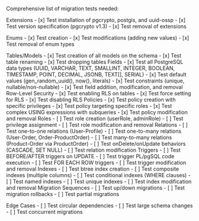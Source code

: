 Comprehensive list of migration tests needed:

Extensions
    - [x] Test installation of pgcrypto, postgis, and uuid-ossp
    - [x] Test version specification (pgcrypto v1.3)
    - [x] Test removal of extensions

Enums
    - [x] Test creation
    - [x] Test modifications (adding new values)
    - [x] Test removal of enum types

Tables/Models
    - [x] Test creation of all models on the schema
    - [x] Test table renaming
    - [x] Test dropping tables
Fields
    - [x] Test all PostgreSQL data types (UUID, VARCHAR, TEXT, SMALLINT, INTEGER, BOOLEAN, TIMESTAMP, POINT, DECIMAL, JSONB, TEXT[], SERIAL)
    - [x] Test default values (gen_random_uuid(), now(), literals)
    - [x] Test constraints (unique, nullable/non-nullable)
    - [x] Test field addition, modification, and removal 
Row-Level Security
    - [x] Test enabling RLS on tables
    - [x] Test force setting for RLS
    - [x] Test disabling RLS
Policies
    - [x] Test policy creation with specific privileges
    - [x] Test policy targeting specific roles
    - [x] Test complex USING expressions with subqueries
    - [x] Test policy modification and removal
Roles
    - [ ] Test role creation (userRole, adminRole)
    - [ ] Test privilege assignment
    - [ ] Test role modification and removal
Relations
    - [ ] Test one-to-one relations (User-Profile)
    - [ ] Test one-to-many relations (User-Order, Order-ProductOrder)
    - [ ] Test many-to-many relations (Product-Order via ProductOrder)
    - [ ] Test onDelete/onUpdate behaviors (CASCADE, SET NULL)
    - [ ] Test relation modification
Triggers
    - [ ] Test BEFORE/AFTER triggers on UPDATE
    - [ ] Test trigger PL/pgSQL code execution
    - [ ] Test FOR EACH ROW triggers
    - [ ] Test trigger modification and removal
Indexes
    - [ ] Test btree index creation
    - [ ] Test composite indexes (multiple columns)
    - [ ] Test conditional indexes (WHERE clauses)
    - [ ] Test named indexes
    - [ ] Test unique indexes
    - [ ] Test index modification and removal
Migration Sequences
    - [ ] Test up/down migrations
    - [ ] Test migration rollbacks
    - [ ] Test partial migrations

Edge Cases
    - [ ] Test circular dependencies
    - [ ] Test large schema changes
    - [ ] Test concurrent migrations